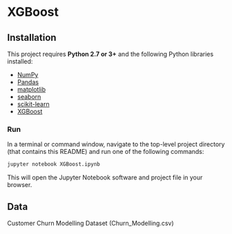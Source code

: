 # XGBoost



## Installation

This project requires **Python 2.7 or 3+** and the following Python libraries installed:

- [NumPy](http://www.numpy.org/)
- [Pandas](http://pandas.pydata.org)
- [matplotlib](http://matplotlib.org/)
- [seaborn](https://seaborn.pydata.org/)
- [scikit-learn](http://scikit-learn.org/stable/)
- [XGBoost](https://xgboost.readthedocs.io/en/latest/)


### Run

In a terminal or command window, navigate to the top-level project directory (that contains this README) and run one of the following commands:

```bash
jupyter notebook XGBoost.ipynb
```

This will open the Jupyter Notebook software and project file in your browser.



## Data
Customer Churn Modelling Dataset (Churn_Modelling.csv)


